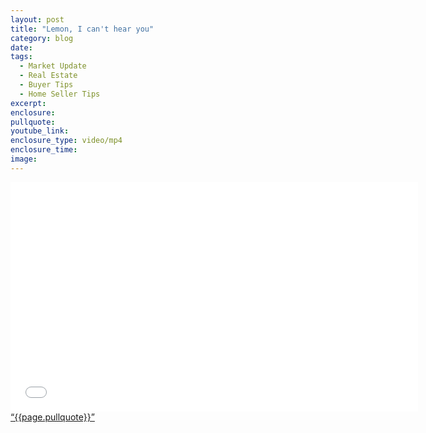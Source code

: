 ```yaml
---
layout: post
title: "Lemon, I can't hear you"
category: blog
date:
tags:
  - Market Update
  - Real Estate
  - Buyer Tips
  - Home Seller Tips
excerpt:
enclosure:
pullquote:
youtube_link:
enclosure_type: video/mp4
enclosure_time:
image:
---
```

<iframe id="video" width="652" height="367" src="{{page.youtube}}" frameborder="0" allowfullscreen=""></iframe>
<a href="https://twitter.com/home/?status={{page.pullquote}}%20{{site.url}}{{page.url}}%20via%40{{site.data.settings.socials.twitter | remove: 'https://twitter.com/'}}" target='_blank' class="pullquote">&#8220;{{page.pullquote}}&#8221;</a>
